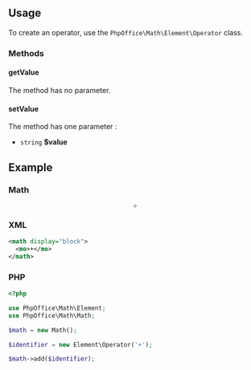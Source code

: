 ## Usage

To create an operator, use the `PhpOffice\Math\Element\Operator` class.

### Methods
#### getValue

The method has no parameter.

#### setValue

The method has one parameter : 

* `string` **$value**

## Example

### Math
<math display="block">
  <mo>+</mo>
</math>

### XML
``` xml
<math display="block">
  <mo>+</mo>
</math>
```

### PHP

``` php
<?php

use PhpOffice\Math\Element;
use PhpOffice\Math\Math;

$math = new Math();

$identifier = new Element\Operator('+');

$math->add($identifier);
```